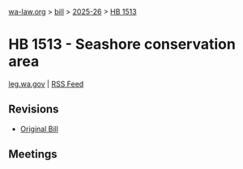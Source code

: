 [wa-law.org](/) > [bill](/bill/) > [2025-26](/bill/2025-26/) > [HB 1513](/bill/2025-26/hb/1513/)

# HB 1513 - Seashore conservation area
[leg.wa.gov](https://app.leg.wa.gov/billsummary?BillNumber=1513&Year=2025&Initiative=false) | [RSS Feed](./rss.xml)

## Revisions
* [Original Bill](1/)

## Meetings